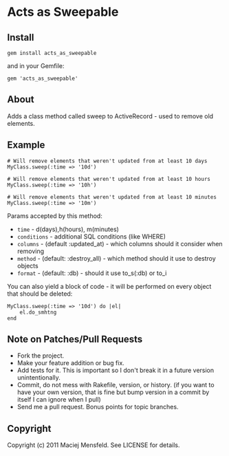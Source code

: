 # Acts as Sweepable

## Install

    gem install acts_as_sweepable

and in your Gemfile:
    
    gem 'acts_as_sweepable'

## About

Adds a class method called sweep to ActiveRecord - used to remove old elements.

## Example

    # Will remove elements that weren't updated from at least 10 days
    MyClass.sweep(:time => '10d')

    # Will remove elements that weren't updated from at least 10 hours
    MyClass.sweep(:time => '10h')

    # Will remove elements that weren't updated from at least 10 minutes
    MyClass.sweep(:time => '10m')

Params accepted by this method:

* `time` - d(days),h(hours), m(minutes)
* `conditions` - additional SQL conditions (like WHERE)
* `columns` - (default :updated_at) - which columns should it consider when removing
* `method` - (default: :destroy_all) - which method should it use to destroy objects
* `format` - (default: :db) - should it use to_s(:db) or to_i

You can also yield a block of code - it will be performed on every object that should be deleted:

    MyClass.sweep(:time => '10d') do |el|
        el.do_smhtng
    end

## Note on Patches/Pull Requests
 
* Fork the project.
* Make your feature addition or bug fix.
* Add tests for it. This is important so I don't break it in a future version unintentionally.
* Commit, do not mess with Rakefile, version, or history.
  (if you want to have your own version, that is fine but bump version in a commit by itself I can ignore when I pull)
* Send me a pull request. Bonus points for topic branches.

## Copyright

Copyright (c) 2011 Maciej Mensfeld. See LICENSE for details.
